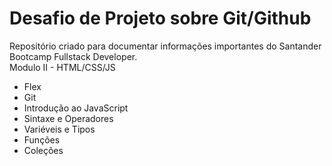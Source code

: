 # Desafio de Projeto sobre Git/Github

<div>
Repositório criado para documentar informações importantes do Santander Bootcamp Fullstack Developer.
</div>

<div>
    Modulo II - HTML/CSS/JS
    <ul > 
        <li> Flex </li>
        <li> Git </li>
        <li> Introdução ao JavaScript </li>
        <li> Sintaxe e Operadores</li>
        <li> Variéveis e Tipos</li>
        <li> Funções</li>
        <li> Coleções</li>
    </ul>
</div>

